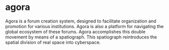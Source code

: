 agora
=====

Agora is a forum creation system, designed to facilitate organization and promotion for various institutions. Agora is also a platform for navigating the global ecosystem of these forums. Agora accomplishes this double movement by means of a spatiograph. This spatiograph reintroduces the spatial division of real space into cyberspace.